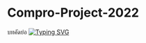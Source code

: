 # Compro-Project-2022
บทคัดย่อ
[![Typing SVG](https://readme-typing-svg.herokuapp.com?lines=Tower+of+Hanoi)](https://git.io/typing-svg)
